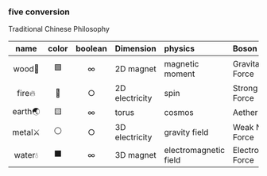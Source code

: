 ### five conversion
Traditional Chinese Philosophy  

| name | color | boolean |Dimension |physics | Boson | fermion | equation |
|:---:|:---:|:---:|:---|:---|:---|:---|:---|
| wood🌳|🟩|∞ |2D magnet| magnetic moment |Gravitational Force| proton | $\sin^{2}x+\cos^{2}y$|
| fire🔥|🔴|○ |2D electricity| spin|Strong Nuclear Force|electron| $x^{2}+y^{2}$ |
|earth🌏|🟨|∞ |torus | cosmos |Aether Force |atom | (θ; θ; 0) |
|metal⚔️|⚪|○|3D electricity|gravity field |Weak Nuclear Force|neutrino | (sinθ, cosθ, θ) |
|water💧|⬛|∞ |3D magnet|electromagnetic field|Electromagnetic Force| neutron  | (θ; θ; θ) |
 
